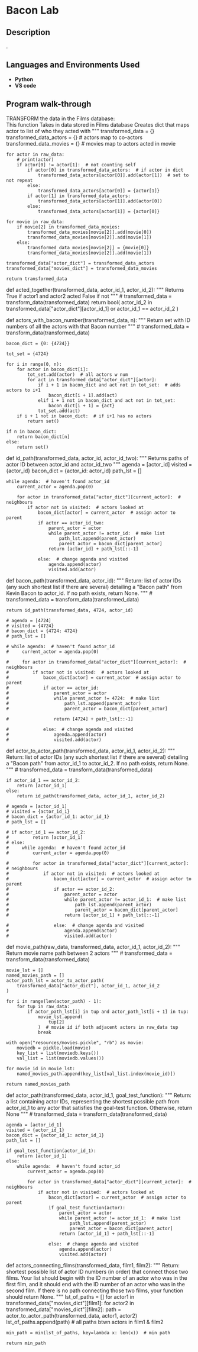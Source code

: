 <h1>Bacon Lab</h1>
<h2>Description</h2>
.<br />

<h2>Languages and Environments Used</h2>

- <b>Python</b> 
- <b>VS code</b>

<h2>Program walk-through</h2>

<p align="left">
TRANSFORM the data in the Films database:<br/>
This function
    Takes in data stored in Films database
    Creates dict that maps actor to
    list of who they acted with
    """
    transformed_data = {}
    transformed_data_actors = {}  # actors map to co-actors
    transformed_data_movies = {}  # movies map to actors acted in movie

    for actor in raw_data:
        # print(actor)
        if actor[0] != actor[1]:  # not counting self
            if actor[0] in transformed_data_actors:  # if actor in dict
                transformed_data_actors[actor[0]].add(actor[1])  # set to not repeat
            else:
                transformed_data_actors[actor[0]] = {actor[1]}
            if actor[1] in transformed_data_actors:
                transformed_data_actors[actor[1]].add(actor[0])
            else:
                transformed_data_actors[actor[1]] = {actor[0]}

    for movie in raw_data:
        if movie[2] in transformed_data_movies:
            transformed_data_movies[movie[2]].add(movie[0])
            transformed_data_movies[movie[2]].add(movie[1])
        else:
            transformed_data_movies[movie[2]] = {movie[0]}
            transformed_data_movies[movie[2]].add(movie[1])

    transformed_data["actor_dict"] = transformed_data_actors
    transformed_data["movies_dict"] = transformed_data_movies

    return transformed_data


def acted_together(transformed_data, actor_id_1, actor_id_2):
    """
    Returns True if actor1 and actor2 acted
            False if not
    """
    # transformed_data = transform_data(transformed_data)
    return bool(
        actor_id_2 in transformed_data["actor_dict"][actor_id_1]
        or actor_id_1 == actor_id_2
    )


def actors_with_bacon_number(transformed_data, n):
    """
    Return set with ID numbers of all the actors
    with that Bacon number
    """
    # transformed_data = transform_data(transformed_data)

    bacon_dict = {0: {4724}}

    tot_set = {4724}

    for i in range(0, n):
        for actor in bacon_dict[i]:
            tot_set.add(actor)  # all actors w num
            for act in transformed_data["actor_dict"][actor]:
                if i + 1 in bacon_dict and act not in tot_set:  # adds actors to i+1
                    bacon_dict[i + 1].add(act)
                elif i + 1 not in bacon_dict and act not in tot_set:
                    bacon_dict[i + 1] = {act}
                tot_set.add(act)
        if i + 1 not in bacon_dict:  # if i+1 has no actors
            return set()

    if n in bacon_dict:
        return bacon_dict[n]
    else:
        return set()


def id_path(transformed_data, actor_id, actor_id_two):
    """
    Returns paths of actor ID
    between actor_id and actor_id_two
    """
    agenda = [actor_id]
    visited = {actor_id}
    bacon_dict = {actor_id: actor_id}
    path_lst = []

    while agenda:  # haven't found actor_id
        current_actor = agenda.pop(0)

        for actor in transformed_data["actor_dict"][current_actor]:  # neighbours
            if actor not in visited:  # actors looked at
                bacon_dict[actor] = current_actor  # assign actor to parent
                if actor == actor_id_two:
                    parent_actor = actor
                    while parent_actor != actor_id:  # make list
                        path_lst.append(parent_actor)
                        parent_actor = bacon_dict[parent_actor]
                    return [actor_id] + path_lst[::-1]

                else:  # change agenda and visited
                    agenda.append(actor)
                    visited.add(actor)


def bacon_path(transformed_data, actor_id):
    """
    Return: list of actor IDs (any such shortest list if there are several)
    detailing a "Bacon path" from Kevin Bacon to actor_id.
    If no path exists, return None.
    """
    # transformed_data = transform_data(transformed_data)

    return id_path(transformed_data, 4724, actor_id)

    # agenda = [4724]
    # visited = {4724}
    # bacon_dict = {4724: 4724}
    # path_lst = []

    # while agenda:  # haven't found actor_id
    #     current_actor = agenda.pop(0)

    #     for actor in transformed_data["actor_dict"][current_actor]:  # neighbours
    #         if actor not in visited:  # actors looked at
    #             bacon_dict[actor] = current_actor  # assign actor to parent
    #             if actor == actor_id:
    #                 parent_actor = actor
    #                 while parent_actor != 4724:  # make list
    #                     path_lst.append(parent_actor)
    #                     parent_actor = bacon_dict[parent_actor]

    #                 return [4724] + path_lst[::-1]

    #             else:  # change agenda and visited
    #                 agenda.append(actor)
    #                 visited.add(actor)


def actor_to_actor_path(transformed_data, actor_id_1, actor_id_2):
    """
    Return: list of actor IDs (any such shortest list if there are several)
    detailing a "Bacon path" from actor_id_1 to actor_id_2.
    If no path exists, return None.
    """
    # transformed_data = transform_data(transformed_data)

    if actor_id_1 == actor_id_2:
        return [actor_id_1]
    else:
        return id_path(transformed_data, actor_id_1, actor_id_2)

    # agenda = [actor_id_1]
    # visited = {actor_id_1}
    # bacon_dict = {actor_id_1: actor_id_1}
    # path_lst = []

    # if actor_id_1 == actor_id_2:
    #         return [actor_id_1]
    # else:
    #     while agenda:  # haven't found actor_id
    #         current_actor = agenda.pop(0)

    #         for actor in transformed_data["actor_dict"][current_actor]:  # neighbours
    #             if actor not in visited:  # actors looked at
    #                 bacon_dict[actor] = current_actor  # assign actor to parent
    #                 if actor == actor_id_2:
    #                     parent_actor = actor
    #                     while parent_actor != actor_id_1:  # make list
    #                         path_lst.append(parent_actor)
    #                         parent_actor = bacon_dict[parent_actor]
    #                     return [actor_id_1] + path_lst[::-1]

    #                 else:  # change agenda and visited
    #                     agenda.append(actor)
    #                     visited.add(actor)


def movie_path(raw_data, transformed_data, actor_id_1, actor_id_2):
    """
    Return movie name path between
    2 actors
    """
    # transformed_data = transform_data(transformed_data)

    movie_lst = []
    named_movies_path = []
    actor_path_lst = actor_to_actor_path(
        transformed_data["actor_dict"], actor_id_1, actor_id_2
    )

    for i in range(len(actor_path) - 1):
        for tup in raw_data:
            if actor_path_lst[i] in tup and actor_path_lst[i + 1] in tup:
                movie_lst.append(
                    tup[2]
                )  # movie id if both adjacent actors in raw_data tup
                break

    with open("resources/movies.pickle", "rb") as movie:
        moviedb = pickle.load(movie)
        key_list = list(moviedb.keys())
        val_list = list(moviedb.values())

    for movie_id in movie_lst:
        named_movies_path.append(key_list[val_list.index(movie_id)])

    return named_movies_path


def actor_path(transformed_data, actor_id_1, goal_test_function):
    """
    Return: a list containing actor IDs,
    representing the shortest possible path from actor_id_1
    to any actor that satisfies the goal-test function.
    Otherwise, return None
    """
    # transformed_data = transform_data(transformed_data)

    agenda = [actor_id_1]
    visited = {actor_id_1}
    bacon_dict = {actor_id_1: actor_id_1}
    path_lst = []

    if goal_test_function(actor_id_1):
        return [actor_id_1]
    else:
        while agenda:  # haven't found actor_id
            current_actor = agenda.pop(0)

            for actor in transformed_data["actor_dict"][current_actor]:  # neighbours
                if actor not in visited:  # actors looked at
                    bacon_dict[actor] = current_actor  # assign actor to parent
                    if goal_test_function(actor):
                        parent_actor = actor
                        while parent_actor != actor_id_1:  # make list
                            path_lst.append(parent_actor)
                            parent_actor = bacon_dict[parent_actor]
                        return [actor_id_1] + path_lst[::-1]

                    else:  # change agenda and visited
                        agenda.append(actor)
                        visited.add(actor)


def actors_connecting_films(transformed_data, film1, film2):
    """
    Return: shortest possible list of actor ID numbers (in order) 
    that connect those two films. Your list should begin with the 
    ID number of an actor who was in the first film, and it should 
    end with the ID number of an actor who was in the second film.
    If there is no path connecting those two films, your function should return None.
    """
    lst_of_paths = []
    for actor1 in transformed_data["movies_dict"][film1]:
        for actor2 in transformed_data["movies_dict"][film2]:
            path = actor_to_actor_path(transformed_data, actor1, actor2)
            lst_of_paths.append(path)  # all paths btwn actors in film1 & film2

    min_path = min(lst_of_paths, key=lambda x: len(x))  # min path

    return min_path
